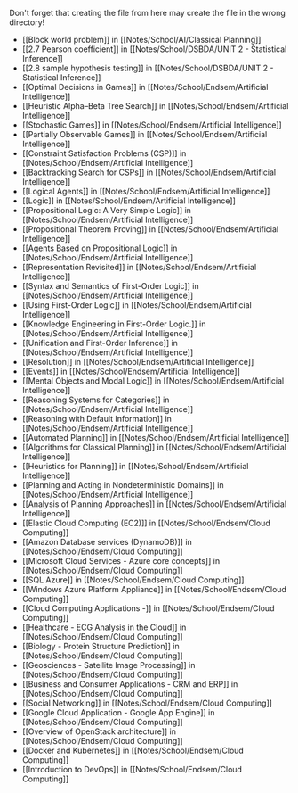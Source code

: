 Don't forget that creating the file from here may create the file in the wrong directory!
- [[Block world problem]] in [[Notes/School/AI/Classical Planning]]
- [[2.7 Pearson coefficient]] in [[Notes/School/DSBDA/UNIT 2 - Statistical Inference]]
- [[2.8 sample hypothesis testing]] in [[Notes/School/DSBDA/UNIT 2 - Statistical Inference]]
- [[Optimal Decisions in Games]] in [[Notes/School/Endsem/Artificial Intelligence]]
- [[Heuristic Alpha–Beta Tree Search]] in [[Notes/School/Endsem/Artificial Intelligence]]
- [[Stochastic Games]] in [[Notes/School/Endsem/Artificial Intelligence]]
- [[Partially Observable Games]] in [[Notes/School/Endsem/Artificial Intelligence]]
- [[Constraint Satisfaction Problems (CSP)]] in [[Notes/School/Endsem/Artificial Intelligence]]
- [[Backtracking Search for CSPs]] in [[Notes/School/Endsem/Artificial Intelligence]]
- [[Logical Agents]] in [[Notes/School/Endsem/Artificial Intelligence]]
- [[Logic]] in [[Notes/School/Endsem/Artificial Intelligence]]
- [[Propositional Logic: A Very Simple Logic]] in [[Notes/School/Endsem/Artificial Intelligence]]
- [[Propositional Theorem Proving]] in [[Notes/School/Endsem/Artificial Intelligence]]
- [[Agents Based on Propositional Logic]] in [[Notes/School/Endsem/Artificial Intelligence]]
- [[Representation Revisited]] in [[Notes/School/Endsem/Artificial Intelligence]]
- [[Syntax and Semantics of First-Order Logic]] in [[Notes/School/Endsem/Artificial Intelligence]]
- [[Using First-Order Logic]] in [[Notes/School/Endsem/Artificial Intelligence]]
- [[Knowledge Engineering in First-Order Logic.]] in [[Notes/School/Endsem/Artificial Intelligence]]
- [[Unification and First-Order Inference]] in [[Notes/School/Endsem/Artificial Intelligence]]
- [[Resolution]] in [[Notes/School/Endsem/Artificial Intelligence]]
- [[Events]] in [[Notes/School/Endsem/Artificial Intelligence]]
- [[Mental Objects and Modal Logic]] in [[Notes/School/Endsem/Artificial Intelligence]]
- [[Reasoning Systems for Categories]] in [[Notes/School/Endsem/Artificial Intelligence]]
- [[Reasoning with Default Information]] in [[Notes/School/Endsem/Artificial Intelligence]]
- [[Automated Planning]] in [[Notes/School/Endsem/Artificial Intelligence]]
- [[Algorithms for Classical Planning]] in [[Notes/School/Endsem/Artificial Intelligence]]
- [[Heuristics for Planning]] in [[Notes/School/Endsem/Artificial Intelligence]]
- [[Planning and Acting in Nondeterministic Domains]] in [[Notes/School/Endsem/Artificial Intelligence]]
- [[Analysis of Planning Approaches]] in [[Notes/School/Endsem/Artificial Intelligence]]
- [[Elastic Cloud Computing (EC2)]] in [[Notes/School/Endsem/Cloud Computing]]
- [[Amazon Database services (DynamoDB)]] in [[Notes/School/Endsem/Cloud Computing]]
- [[Microsoft Cloud Services - Azure core concepts]] in [[Notes/School/Endsem/Cloud Computing]]
- [[SQL Azure]] in [[Notes/School/Endsem/Cloud Computing]]
- [[Windows Azure Platform Appliance]] in [[Notes/School/Endsem/Cloud Computing]]
- [[Cloud Computing Applications -]] in [[Notes/School/Endsem/Cloud Computing]]
- [[Healthcare - ECG Analysis in the Cloud]] in [[Notes/School/Endsem/Cloud Computing]]
- [[Biology - Protein Structure Prediction]] in [[Notes/School/Endsem/Cloud Computing]]
- [[Geosciences - Satellite Image Processing]] in [[Notes/School/Endsem/Cloud Computing]]
- [[Business and Consumer Applications - CRM and ERP]] in [[Notes/School/Endsem/Cloud Computing]]
- [[Social Networking]] in [[Notes/School/Endsem/Cloud Computing]]
- [[Google Cloud Application - Google App Engine]] in [[Notes/School/Endsem/Cloud Computing]]
- [[Overview of OpenStack architecture]] in [[Notes/School/Endsem/Cloud Computing]]
- [[Docker and Kubernetes]] in [[Notes/School/Endsem/Cloud Computing]]
- [[Introduction to DevOps]] in [[Notes/School/Endsem/Cloud Computing]]